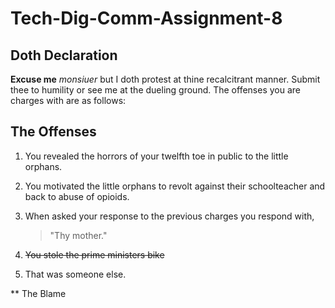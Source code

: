 # Tech-Dig-Comm-Assignment-8

## Doth Declaration

**Excuse me** *monsiuer* but I doth protest at thine recalcitrant manner. Submit thee to humility or see me at the dueling ground. The offenses you are charges with are as follows:

## The Offenses
1. You revealed the horrors of your twelfth toe in public to the little orphans.
2. You motivated the little orphans to revolt against their schoolteacher and back to abuse of opioids.
3. When asked your response to the previous charges you respond with,

   >"Thy mother."
5. ~~You stole the prime ministers bike~~ 
6. That was someone else.

** The Blame
